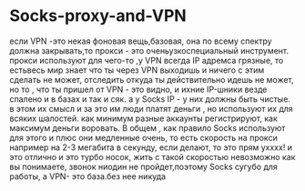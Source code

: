 # Socks-proxy-and-VPN 
если VPN -это некая фоновая вещь,базовая, она по всему спектру должна закрывать,то прокси -  это оченьузкоспециальный    инструмент. прокси   используют для чего-то  ,у VPN  всегда IP адремса грязные, то естьвесь мир знает что ты через VPN   выходишь и ничего  с   этим сделать не                   может,         отследить откуда  ты  действительно идешь не    может, но  то , что ты пришел от VPN - это видно, и ихние IP-шники везде спалено и в базах и так и сяк. а у Socks IP - у них должны быть чистые. в этом их смысл и за это им люди платят деньги , но используют их для всяких шалостей. как минимум разные аккаунты регистрируют, как максимум деньги воровать. В общем , как правило Socks используют для этого и плюс они медленные очень, то есть скорость на прокси например на 2-3 мегабита в секунду, если делают, то это прям ухххх!
и это отлично и это турбо носок, жить с такой скоростью невозможно как вы понимаете, звонок ниодин не пройдет,поэтому Socks сугубо для работы, а VPN- это база.без нее никуда                                  